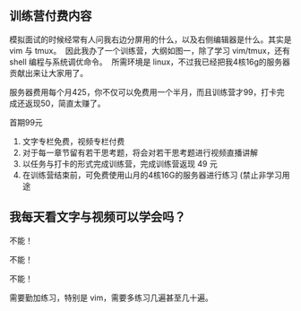 ## 训练营付费内容

模拟面试的时候经常有人问我右边分屏用的什么，以及右侧编辑器是什么。​其实是 vim 与 tmux。
​
​因此我办了一个训练营，大纲如图一，除了学习 vim/tmux，还有 shell 编程与系统调优命令。
​
​所需环境是 linux，不过我已经把我4核16g的服务器贡献出来让大家用了。

服务器费用每个月425，你不仅可以免费用一个半月，而且训练营才99，打卡完成还返现50，简直太赚了。

首期99元

1. 文字专栏免费，视频专栏付费
2. 对于每一章节留有若干思考题，将会对若干思考题进行视频直播讲解
3. 以任务与打卡的形式完成训练营，完成训练营返现 49 元
4. 在训练营结束前，可免费使用山月的4核16G的服务器进行练习 (禁止非学习用途

## 我每天看文字与视频可以学会吗？

不能！

不能！

不能！

需要勤加练习，特别是 vim，需要多练习几遍甚至几十遍。